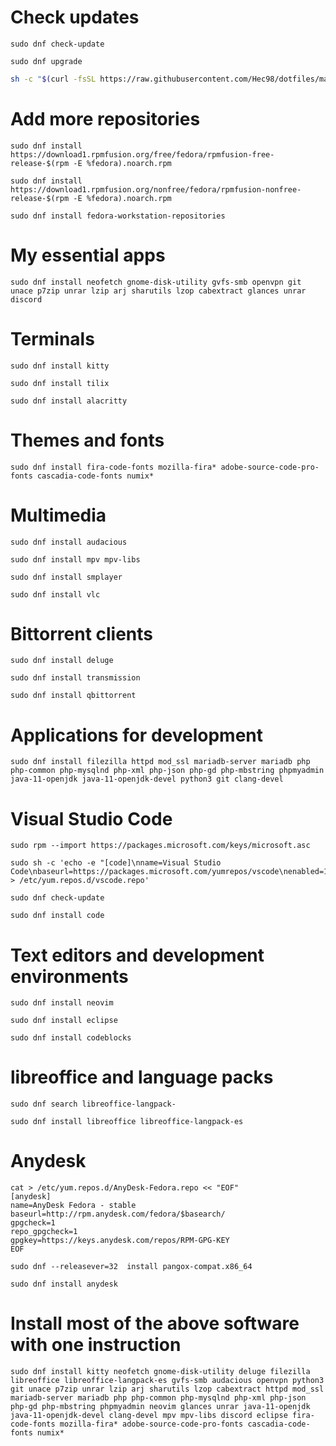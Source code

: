 # Check updates
```
sudo dnf check-update
```
```
sudo dnf upgrade
```
```sh
sh -c "$(curl -fsSL https://raw.githubusercontent.com/Hec98/dotfiles/main/Fedora/update.sh)"
```
# Add more repositories
```
sudo dnf install https://download1.rpmfusion.org/free/fedora/rpmfusion-free-release-$(rpm -E %fedora).noarch.rpm
```
```
sudo dnf install https://download1.rpmfusion.org/nonfree/fedora/rpmfusion-nonfree-release-$(rpm -E %fedora).noarch.rpm
```
```
sudo dnf install fedora-workstation-repositories
```
# My essential apps
```
sudo dnf install neofetch gnome-disk-utility gvfs-smb openvpn git unace p7zip unrar lzip arj sharutils lzop cabextract glances unrar discord 
```
# Terminals
```
sudo dnf install kitty
```
```
sudo dnf install tilix
```
```
sudo dnf install alacritty
```
# Themes and fonts
```
sudo dnf install fira-code-fonts mozilla-fira* adobe-source-code-pro-fonts cascadia-code-fonts numix*
```
# Multimedia
```
sudo dnf install audacious
```
```
sudo dnf install mpv mpv-libs
```
```
sudo dnf install smplayer
```
```
sudo dnf install vlc
```
# Bittorrent clients
```
sudo dnf install deluge
```
```
sudo dnf install transmission
```
```
sudo dnf install qbittorrent
```
# Applications for development
```
sudo dnf install filezilla httpd mod_ssl mariadb-server mariadb php php-common php-mysqlnd php-xml php-json php-gd php-mbstring phpmyadmin java-11-openjdk java-11-openjdk-devel python3 git clang-devel
```
# Visual Studio Code
```
sudo rpm --import https://packages.microsoft.com/keys/microsoft.asc
```
```
sudo sh -c 'echo -e "[code]\nname=Visual Studio Code\nbaseurl=https://packages.microsoft.com/yumrepos/vscode\nenabled=1\ngpgcheck=1\ngpgkey=https://packages.microsoft.com/keys/microsoft.asc" > /etc/yum.repos.d/vscode.repo'
```
```
sudo dnf check-update
```
```
sudo dnf install code
```
# Text editors and development environments
```
sudo dnf install neovim 
```
```
sudo dnf install eclipse 
```
```
sudo dnf install codeblocks
```
# libreoffice and language packs
```
sudo dnf search libreoffice-langpack-
```
```
sudo dnf install libreoffice libreoffice-langpack-es
```
# Anydesk
```
cat > /etc/yum.repos.d/AnyDesk-Fedora.repo << "EOF" 
[anydesk]
name=AnyDesk Fedora - stable
baseurl=http://rpm.anydesk.com/fedora/$basearch/
gpgcheck=1
repo_gpgcheck=1
gpgkey=https://keys.anydesk.com/repos/RPM-GPG-KEY
EOF
```
```
sudo dnf --releasever=32  install pangox-compat.x86_64
```
```
sudo dnf install anydesk
```
# Install most of the above software with one instruction
```
sudo dnf install kitty neofetch gnome-disk-utility deluge filezilla libreoffice libreoffice-langpack-es gvfs-smb audacious openvpn python3 git unace p7zip unrar lzip arj sharutils lzop cabextract httpd mod_ssl mariadb-server mariadb php php-common php-mysqlnd php-xml php-json php-gd php-mbstring phpmyadmin neovim glances unrar java-11-openjdk java-11-openjdk-devel clang-devel mpv mpv-libs discord eclipse fira-code-fonts mozilla-fira* adobe-source-code-pro-fonts cascadia-code-fonts numix* 
```

